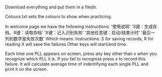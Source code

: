 Download everything and put them in a filedir.

Colours.txt sets the colours to show when practicing.

In welcome page we have the following instructions:
    '使用说明'
    'S键：生成存档，R键：读取存档'
    'X键：记入识别失败'
    '其他任意键：启动/结束计时'
    '最后一列的数字是失败次数'
Which means:
    Instructions:
    S for saving records, R for reading
    X will save the failures
    Other keys will start/end time.
    
    
 Each time one PLL appears on screen, press any key other than x when you recognize which PLL it is. If you fail to recognize press x to record this failure.
 It will calculate average time of indentifying each single PLL and print it on the screen.
